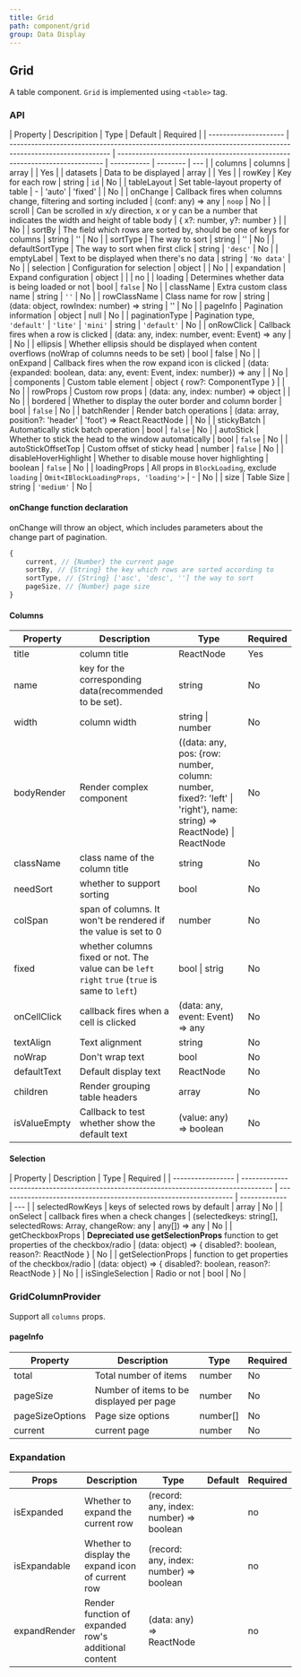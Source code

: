 ```yaml
---
title: Grid
path: component/grid
group: Data Display
---
```


## Grid

A table component. `Grid` is implemented using `<table>` tag.

### API

| Property              | Descripition                                                                                               | Type                                                                       | Default     | Required |
| --------------------- | ---------------------------------------------------------------------------------------------------------- | -------------------------------------------------------------------------- | ----------- | -------- | --- |
| columns               | columns                                                                                                    | array                                                                      |             | Yes      |
| datasets              | Data to be displayed                                                                                       | array                                                                      |             | Yes      |
| rowKey                | Key for each row                                                                                           | string                                                                     | `id`        | No       |
| tableLayout           | Set table-layout property of table                                  | - \| 'auto' \| 'fixed'                                                     |                    | No       |
| onChange              | Callback fires when columns change, filtering and sorting included                                         | (conf: any) => any                                                         | `noop`      | No       |
| scroll                | Can be scrolled in x/y direction, x or y can be a number that indicates the width and height of table body | { x?: number, y?: number }                                                 |             | No       |
| sortBy                | The field which rows are sorted by, should be one of keys for columns                                      | string                                                                     | ''          | No       |
| sortType              | The way to sort                                                                                            | string                                                                     | ''          | No       |
| defaultSortType       | The way to sort when first click                                                                           | string                                                                     | `'desc'`    | No       |
| emptyLabel            | Text to be displayed when there's no data                                                                  | string                                                                     | `'No data'` | No       |
| selection             | Configuration for selection                                                                                | object                                                                     |             | No       |
| expandation           | Expand configuration                                                                                       | object                                                                     |             |          | no  |
| loading               | Determines whether data is being loaded or not                                                             | bool                                                                       | `false`     | No       |
| className             | Extra custom class name                                                                                    | string                                                                     | `''`        | No       |
| rowClassName          | Class name for row                                                                                         | string \| (data: object, rowIndex: number) => string                       | ''          | No       |
| pageInfo              | Pagination information                                                                                     | object                                                                     | null        | No       |
| paginationType        | Pagination type, `'default'` \| `'lite'` \| `'mini'`                                                       | string                                                                     | `'default'` | No       |
| onRowClick            | Callback fires when a row is clicked                                                                       | (data: any, index: number, event: Event) => any                            |             | No       |
| ellipsis              | Whether ellipsis should be displayed when content overflows (noWrap of columns needs to be set)            | bool                                                                       | false       | No       |
| onExpand              | Callback fires when the row expand icon is clicked                                                         | (data: {expanded: boolean, data: any, event: Event, index: number}) => any |             | No       |
| components            | Custom table element                                                                                       | object { row?: ComponentType }                                             |             | No       |
| rowProps              | Custom row props                                                                                           | (data: any, index: number) => object                                       |             | No       |
| bordered              | Whether to display the outer border and column border                                                      | bool                                                                       | `false`     | No       |
| batchRender           | Render batch operations                                                                                    | (data: array, position?: 'header' \| 'foot') => React.ReactNode            |             | No       |
| stickyBatch           | Automatically stick batch operation                                                                        | bool                                                                       | `false`     | No       |
| autoStick             | Whether to stick the head to the window automatically                                                      | bool                                                                       | `false`     | No       |
| autoStickOffsetTop    | Custom offset of sticky head                                                                               | number                                                                     | `false`     | No       |
| disableHoverHighlight | Whether to disable mouse hover highlighting                                                                | boolean                                                                    | `false`     | No       |
| loadingProps          | All props in `BlockLoading`, exclude `loading`                                                             | `Omit<IBlockLoadingProps, 'loading'>`                                      | -           | No       |
| size                  | Table Size                                                                                                 | string                                                                     | `'medium'`  | No       |

#### onChange function declaration

onChange will throw an object, which includes parameters about the change part of pagination.

```js
{
	current, // {Number} the current page
	sortBy, // {String} the key which rows are sorted according to
	sortType, // {String} ['asc', 'desc', ''] the way to sort
	pageSize, // {Number} page size
}
```

#### Columns

| Property     | Description                                                                                     | Type                                                                                                                 | Required |
| ------------ | ----------------------------------------------------------------------------------------------- | -------------------------------------------------------------------------------------------------------------------- | -------- |
| title        | column title                                                                                    | ReactNode                                                                                                            | Yes      |
| name         | key for the corresponding data(recommended to be set).                                          | string                                                                                                               | No       |
| width        | column width                                                                                    | string \| number                                                                                                     | No       |
| bodyRender   | Render complex component                                                                        | ((data: any, pos: {row: number, column: number, fixed?: 'left' \| 'right'}, name: string) => ReactNode) \| ReactNode | No       |
| className    | class name of the column title                                                                  | string                                                                                                               | No       |
| needSort     | whether to support sorting                                                                      | bool                                                                                                                 | No       |
| colSpan      | span of columns. It won't be rendered if the value is set to 0                                  | number                                                                                                               | No       |
| fixed        | whether columns fixed or not. The value can be `left` `right` `true` (`true` is same to `left`) | bool \| strig                                                                                                        | No       |
| onCellClick  | callback fires when a cell is clicked                                                           | (data: any, event: Event) => any                                                                                     | No       |
| textAlign    | Text alignment                                                                                  | string                                                                                                               | No       |
| noWrap       | Don't wrap text                                                                                 | bool                                                                                                                 | No       |
| defaultText  | Default display text                                                                            | ReactNode                                                                                                            | No       |
| children     | Render grouping table headers                                                                   | array                                                                                                                | No       |
| isValueEmpty | Callback to test whether show the default text                                                  | (value: any) => boolean                                                                                              | No       |

#### Selection

| Property          | Description                                                                            | Type                                                              | Required      |
| ----------------- | -------------------------------------------------------------------------------------- | ----------------------------------------------------------------- | ------------- | --- |
| selectedRowKeys   | keys of selected rows by default                                                       | array                                                             | No            |
| onSelect          | callback fires when a check changes                                                    | (selectedkeys: string[], selectedRows: Array<any>, changeRow: any | any[]) => any | No  |
| getCheckboxProps  | **Depreciated use getSelectionProps** function to get properties of the checkbox/radio | (data: object) => { disabled?: boolean, reason?: ReactNode }      | No            |
| getSelectionProps | function to get properties of the checkbox/radio                                       | (data: object) => { disabled?: boolean, reason?: ReactNode }      | No            |
| isSingleSelection | Radio or not                                                                           | bool                                                              | No            |

### GridColumnProvider

Support all `columns` props.

#### pageInfo

| Property        | Description                              | Type     | Required |
| --------------- | ---------------------------------------- | -------- | -------- |
| total           | Total number of items                    | number   | No       |
| pageSize        | Number of items to be displayed per page | number   | No       |
| pageSizeOptions | Page size options                        | number[] | No       |
| current         | current page                             | number   | No       |

### Expandation

| Props        | Description                                          | Type                                    | Default | Required |
| ------------ | ---------------------------------------------------- | --------------------------------------- | ------- | -------- |
| isExpanded   | Whether to expand the current row                    | (record: any, index: number) => boolean |         | no       |
| isExpandable | Whether to display the expand icon of current row    | (record: any, index: number) => boolean |         | no       |
| expandRender | Render function of expanded row's additional content | (data: any) => ReactNode                |         | no       |

<style>
  .switch {
		margin-bottom: 10px;
  }
  .big-size {
  	font-size: 20px;
  }
</style>
